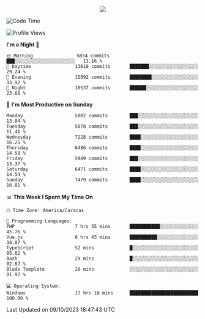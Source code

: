<p align="center">
  <a href="http://www.github.com/thevacs">
    <img src="https://github-readme-streak-stats.herokuapp.com/?user=thevacs&stroke=ffffff&background=1c1917&ring=0891b2&fire=0891b2&currStreakNum=ffffff&currStreakLabel=0891b2&sideNums=ffffff&sideLabels=ffffff&dates=ffffff&hide_border=true" />
  </a>
</p>

<!--START_SECTION:waka-->
![Code Time](http://img.shields.io/badge/Code%20Time-1%2C769%20hrs%2024%20mins-blue)

![Profile Views](http://img.shields.io/badge/Profile%20Views-0-blue)

**I'm a Night 🦉** 

```text
🌞 Morning                5854 commits        ███░░░░░░░░░░░░░░░░░░░░░░   13.16 % 
🌆 Daytime                13010 commits       ███████░░░░░░░░░░░░░░░░░░   29.24 % 
🌃 Evening                15092 commits       ████████░░░░░░░░░░░░░░░░░   33.92 % 
🌙 Night                  10537 commits       ██████░░░░░░░░░░░░░░░░░░░   23.68 % 
```
📅 **I'm Most Productive on Sunday** 

```text
Monday                   5802 commits        ███░░░░░░░░░░░░░░░░░░░░░░   13.04 % 
Tuesday                  5078 commits        ███░░░░░░░░░░░░░░░░░░░░░░   11.41 % 
Wednesday                7228 commits        ████░░░░░░░░░░░░░░░░░░░░░   16.25 % 
Thursday                 6486 commits        ████░░░░░░░░░░░░░░░░░░░░░   14.58 % 
Friday                   5949 commits        ███░░░░░░░░░░░░░░░░░░░░░░   13.37 % 
Saturday                 6471 commits        ████░░░░░░░░░░░░░░░░░░░░░   14.54 % 
Sunday                   7479 commits        ████░░░░░░░░░░░░░░░░░░░░░   16.81 % 
```


📊 **This Week I Spent My Time On** 

```text
🕑︎ Time Zone: America/Caracas

💬 Programming Languages: 
PHP                      7 hrs 55 mins       ███████████░░░░░░░░░░░░░░   45.76 % 
Vue.js                   6 hrs 43 mins       ██████████░░░░░░░░░░░░░░░   38.87 % 
TypeScript               52 mins             █░░░░░░░░░░░░░░░░░░░░░░░░   05.02 % 
Bash                     29 mins             █░░░░░░░░░░░░░░░░░░░░░░░░   02.87 % 
Blade Template           20 mins             ░░░░░░░░░░░░░░░░░░░░░░░░░   01.97 % 

💻 Operating System: 
Windows                  17 hrs 18 mins      █████████████████████████   100.00 % 
```


 Last Updated on 09/10/2023 18:47:43 UTC
<!--END_SECTION:waka-->
